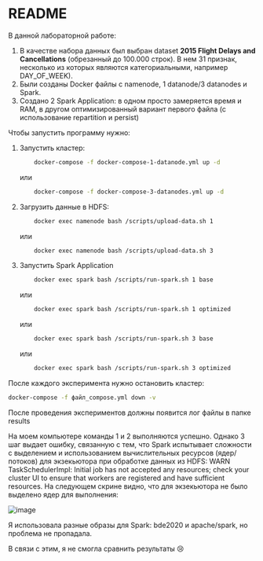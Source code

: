 # README

В данной лабораторной работе:

1. В качестве набора данных был выбран dataset **2015 Flight Delays and Cancellations** (обрезанный до 100.000 строк). В нем 31 признак, несколько из которых являются категориальными, например DAY_OF_WEEK).
2. Были созданы Docker файлы с namenode, 1 datanode/3 datanodes и Spark.
3. Создано 2 Spark Application: в одном просто замеряется время и RAM, в другом оптимизированный вариант первого файла (с использование repartition и persist)

Чтобы запустить программу нужно:

1. Запустить кластер:
    
    ```bash
        docker-compose -f docker-compose-1-datanode.yml up -d
    ```
    
    или 
    
    ```bash
        docker-compose -f docker-compose-3-datanodes.yml up -d
    ```
    
2. Загрузить данные в HDFS:
    
    ```bash
        docker exec namenode bash /scripts/upload-data.sh 1
    ```
    
    или
    
    ```bash
        docker exec namenode bash /scripts/upload-data.sh 3
    ```
    
3. Запустить Spark Application
    
    ```bash
        docker exec spark bash /scripts/run-spark.sh 1 base
    ```
    
    или
    
    ```bash
        docker exec spark bash /scripts/run-spark.sh 1 optimized
    ```
    
    или
    
    ```bash
        docker exec spark bash /scripts/run-spark.sh 3 base
    ```
    
    или
    
    ```bash
        docker exec spark bash /scripts/run-spark.sh 3 optimized
    ```
    

После каждого эксперимента нужно остановить кластер:

```bash
docker-compose -f файл_compose.yml down -v
```

После проведения экспериментов должны появится лог файлы в папке results

На моем компьютере команды 1 и 2 выполняются успешно. Однако 3 шаг выдает ошибку, связанную с тем, что Spark испытывает сложности с выделением и использованием вычислительных ресурсов (ядер/потоков) для экзекьютора при обработке данных из HDFS: WARN TaskSchedulerImpl: Initial job has not accepted any resources; check your cluster UI to ensure that workers are registered and have sufficient resources. На следующем скрине видно, что для экзекьютора не было выделено ядер для выполнения:

![image](https://github.com/user-attachments/assets/c11fa877-5f54-4cda-9330-6b23450100b6)


Я использовала разные образы для Spark: bde2020 и apache/spark, но проблема не пропадала.

В связи с этим, я не смогла сравнить результаты 😢
